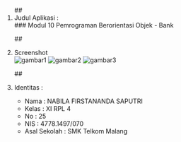 <ol>
##<li> Judul Aplikasi : </li>
### Modul 10 Pemrograman Berorientasi Objek - Bank
 
##<li> Screenshot </li>
![gambar1](https://cloud.githubusercontent.com/assets/22027035/22780744/5f3225ac-eef2-11e6-8592-096d88d3e353.jpg) 
![gambar2](https://cloud.githubusercontent.com/assets/22027035/22780745/5f348b80-eef2-11e6-84f2-a70f42b3c8d0.jpg) 
![gambar3](https://cloud.githubusercontent.com/assets/22027035/22780746/5f4fe2ae-eef2-11e6-80cb-367f7fead3f4.jpg)


##<li> Identitas : </li>

<ul>
<li> Nama : NABILA FIRSTANANDA SAPUTRI </li>
<li> Kelas : XI RPL 4 </li>
<li> No : 25 </li>
<li> NIS : 4778.1497/070 </li>
<li> Asal Sekolah : SMK Telkom Malang </li>
</ul>



